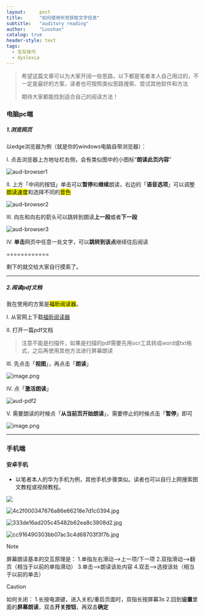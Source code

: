 ```yaml
---
layout:     post
title:      "如何使用听觉获取文字信息"
subtitle:   "auditory reading"
author:     "Luoshan"
catalog: true
header-style: text
tags:
  - 生存技巧
  - dyslexia
---
```


> 希望这篇文章可以为大家开阔一些思路，以下都是笔者本人自己用过的，不一定是最好的方案，读者也可按照类似思路搜索、尝试其他软件和方法
> 
> 期待大家都能找到适合自己的阅读方法！

### 电脑pc端

##### 1.浏览网页

以edge浏览器为例（就是你的windows电脑自带浏览器）：

I. 点击浏览器上方地址栏右侧，会有类似图中的小图标“**朗读此页内容**”

![aud-browser1](https://cdn.jsdelivr.net/gh/xunluoshan/xunluoshan.github.io@master/img/attachment/aud-browser.png)

II. 上方「中间的按钮」单击可以**暂停**和**继续**朗读，右边的「**语音选项**」可以调整<mark>朗读速度</mark>和选择不同的<mark>音色</mark>

![aud-browser2](https://cdn.jsdelivr.net/gh/xunluoshan/xunluoshan.github.io@master/img/attachment/aud-browser2.png)

III. 向左和向右的箭头可以跳转到朗读**上一段**或者**下一段**

![aud-browser3](https://cdn.jsdelivr.net/gh/xunluoshan/xunluoshan.github.io@master/img/attachment/aud-browser3.png)

IV. **单击**网页中任意一处文字，可以**跳转到该点**继续往后阅读

============

剩下的就交给大家自行摸索了。

-----------------------------------------
##### 2.阅读pdf文档

我在使用的方案是<mark>福昕阅读器</mark>。

I. 从官网上下载[福昕阅读器](https://www.foxitsoftware.cn/pdf-reader/)

II. 打开一篇pdf文档

> 注意不能是扫描件，如果是扫描的pdf需要先用ocr工具转成word或txt格式，之后再使用其他方法进行屏幕朗读

III. 先点击「**视图**」，再点击「**朗读**」

![image.png](https://cdn.jsdelivr.net/gh/xunluoshan/xunluoshan.github.io@master/img/attachment/aud-pdf.png)

IV. 点「**激活朗读**」

![aud-pdf2](https://cdn.jsdelivr.net/gh/xunluoshan/xunluoshan.github.io@master/img/attachment/aud-pdf2.png)

V. 需要朗读的时候点「**从当前页开始朗读**」，需要停止的时候点击「**暂停**」即可

![image.png](https://cdn.jsdelivr.net/gh/xunluoshan/xunluoshan.github.io@master/img/attachment/aud-pdf3.png)



-----------------------------
### 手机端

#### 安卓手机

- 以笔者本人的华为手机为例，其他手机步骤类似。读者也可以自行上网搜索图文教程或视频教程。

![](https://cdn.jsdelivr.net/gh/xunluoshan/xunluoshan.github.io@master/img/attachment/aud-phone1.jpg)


![4c2f000347676a86e66218e7d1c0394.jpg](https://cdn.jsdelivr.net/gh/xunluoshan/xunluoshan.github.io@master/img/attachment/aud-phon2.jpg)



![333de16ad205c45482b62ea8c3808d2.jpg](https://cdn.jsdelivr.net/gh/xunluoshan/xunluoshan.github.io@master/img/attachment/aud-phone3.jpg)


![cc916490303bb07ac3c4d68703f3f7b.jpg](https://cdn.jsdelivr.net/gh/xunluoshan/xunluoshan.github.io@master/img/attachment/aud-phone4.jpg)

>[!NOTE]
>
>屏幕朗读基本的交互原理是：
>1.单指左右滑动——>上一项/下一项
>2.双指滑动——>翻页（相当于以前的单指滑动）
>3.单击——>朗读该处内容
>4.双击——>选按该处（相当于以前的单击）

>[!CAUTION]
>
>如何关闭：
>1.长按电源键，进入关机/重启页面时，双指长按屏幕3s
>2.回到**设置**里面的**屏幕朗读**，双击**开关按钮**，再双击**确定**






